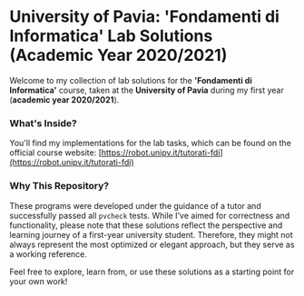 # University of Pavia: 'Fondamenti di Informatica' Lab Solutions (Academic Year 2020/2021)

Welcome to my collection of lab solutions for the **'Fondamenti di Informatica'** course, taken at the **University of Pavia** during my first year (**academic year 2020/2021**).

### What's Inside?
You'll find my implementations for the lab tasks, which can be found on the official course website: [https://robot.unipv.it/tutorati-fdi](https://robot.unipv.it/tutorati-fdi)

### Why This Repository?
These programs were developed under the guidance of a tutor and successfully passed all `pvcheck` tests. While I've aimed for correctness and functionality, please note that these solutions reflect the perspective and learning journey of a first-year university student. Therefore, they might not always represent the most optimized or elegant approach, but they serve as a working reference.

Feel free to explore, learn from, or use these solutions as a starting point for your own work!

